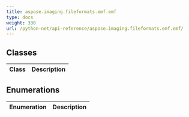 ```yaml
---
title: aspose.imaging.fileformats.emf.emf
type: docs
weight: 330
url: /python-net/api-reference/aspose.imaging.fileformats.emf.emf/
---
```





## **Classes**
|**Class**|**Description**|
| :- | :- |
## **Enumerations**
|**Enumeration**|**Description**|
| :- | :- |
